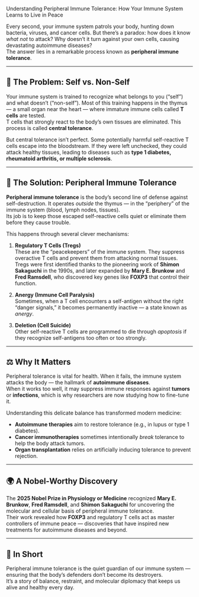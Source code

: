 Understanding Peripheral Immune Tolerance: How Your Immune System Learns to Live in Peace

Every second, your immune system patrols your body, hunting down bacteria, viruses, and cancer cells. But there’s a paradox: how does it know *what not* to attack? Why doesn’t it turn against your own cells, causing devastating autoimmune diseases?  
The answer lies in a remarkable process known as **peripheral immune tolerance**.

---

## 🧠 The Problem: Self vs. Non-Self

Your immune system is trained to recognize what belongs to you (“self”) and what doesn’t (“non-self”). Most of this training happens in the thymus — a small organ near the heart — where immature immune cells called **T cells** are tested.  
T cells that strongly react to the body’s own tissues are eliminated. This process is called **central tolerance**.

But central tolerance isn’t perfect. Some potentially harmful self-reactive T cells escape into the bloodstream. If they were left unchecked, they could attack healthy tissues, leading to diseases such as **type 1 diabetes, rheumatoid arthritis, or multiple sclerosis**.

---

## 🧬 The Solution: Peripheral Immune Tolerance

**Peripheral immune tolerance** is the body’s second line of defense against self-destruction. It operates *outside* the thymus — in the “periphery” of the immune system (blood, lymph nodes, tissues).  
Its job is to keep those escaped self-reactive cells quiet or eliminate them before they cause trouble.

This happens through several clever mechanisms:

1. **Regulatory T Cells (Tregs)**  
   These are the “peacekeepers” of the immune system. They suppress overactive T cells and prevent them from attacking normal tissues.  
   Tregs were first identified thanks to the pioneering work of **Shimon Sakaguchi** in the 1990s, and later expanded by **Mary E. Brunkow** and **Fred Ramsdell**, who discovered key genes like **FOXP3** that control their function.

2. **Anergy (Immune Cell Paralysis)**  
   Sometimes, when a T cell encounters a self-antigen without the right “danger signals,” it becomes permanently inactive — a state known as *anergy*.

3. **Deletion (Cell Suicide)**  
   Other self-reactive T cells are programmed to die through *apoptosis* if they recognize self-antigens too often or too strongly.

---

## ⚖️ Why It Matters

Peripheral tolerance is vital for health. When it fails, the immune system attacks the body — the hallmark of **autoimmune diseases**.  
When it works too well, it may suppress immune responses against **tumors** or **infections**, which is why researchers are now studying how to fine-tune it.

Understanding this delicate balance has transformed modern medicine:

- **Autoimmune therapies** aim to restore tolerance (e.g., in lupus or type 1 diabetes).  
- **Cancer immunotherapies** sometimes intentionally *break* tolerance to help the body attack tumors.  
- **Organ transplantation** relies on artificially inducing tolerance to prevent rejection.

---

## 🌍 A Nobel-Worthy Discovery

The **2025 Nobel Prize in Physiology or Medicine** recognized **Mary E. Brunkow**, **Fred Ramsdell**, and **Shimon Sakaguchi** for uncovering the molecular and cellular basis of peripheral immune tolerance.  
Their work revealed how **FOXP3** and regulatory T cells act as master controllers of immune peace — discoveries that have inspired new treatments for autoimmune diseases and beyond.

---

## 🧩 In Short

Peripheral immune tolerance is the quiet guardian of our immune system — ensuring that the body’s defenders don’t become its destroyers.  
It’s a story of balance, restraint, and molecular diplomacy that keeps us alive and healthy every day.
